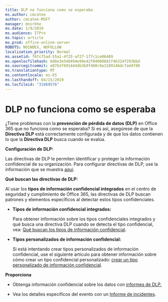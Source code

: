 ```yaml
---
title: DLP no funciona como se esperaba
ms.author: cmcatee
author: cmcatee-MSFT
manager: mnirkhe
ms.date: 1/9/2019
ms.audience: ITPro
ms.topic: article
ms.prod: office-online-server
ROBOTS: NOINDEX, NOFOLLOW
localization_priority: Normal
ms.assetid: f6fcf5ad-55a1-4f25-af27-1f7c1ce06409
ms.openlocfilehash: 6d8e3e540494e99e42f04080681f46324f2936bd
ms.sourcegitcommit: e87b3f691444db3b9f460c9a3109146dc7ad4f80
ms.translationtype: MT
ms.contentlocale: es-ES
ms.lasthandoff: 04/15/2019
ms.locfileid: "31869576"
---
```

# <a name="dlp-not-working-as-expected"></a>DLP no funciona como se esperaba


¿Tiene problemas con la **prevención de pérdida de datos (DLP)** en Office 365 que no funciona como se esperaba? Si es así, asegúrese de que la **Directiva DLP** está correctamente configurada y de que los datos contienen lo que la **Directiva DLP** busca cuando se evalúa. 
  
 **Configuración de DLP:**
  
Las directivas de DLP le permiten identificar y proteger la información confidencial de su organización. Para configurar directivas de DLP, use la información que se muestra [aquí](https://docs.microsoft.com/office365/securitycompliance/prevent-data-loss#set-up-dlp).
  
 **Qué buscan las directivas de DLP:**
  
Al usar los **tipos de información confidencial integrados** en el centro de seguridad y cumplimiento de Office 365, las directivas de DLP buscan patrones y elementos específicos al detectar estos tipos confidenciales. 
  
- **Tipos de información confidencial integrados:**
    
    Para obtener información sobre los tipos confidenciales integrados y qué busca una directiva DLP cuando se detecta el tipo confidencial, vea: [Qué buscan los tipos de información confidencial](https://docs.microsoft.com/office365/securitycompliance/what-the-sensitive-information-types-look-for).
    
- **Tipos personalizados de información confidencial:**
    
    Si está intentando crear tipos personalizados de información confidencial, use el siguiente artículo para obtener información sobre cómo crear un tipo confidencial personalizado: [crear un tipo personalizado de información confidencial](https://docs.microsoft.com/office365/securitycompliance/create-a-custom-sensitive-information-type).
    
 **Proporciona**
  
- Obtenga información confidencial sobre los datos con [informes de DLP.](https://docs.microsoft.com/office365/securitycompliance/data-loss-prevention-policies#dlp-reports)
    
- Vea los detalles específicos del evento con un [Informe de incidentes](https://docs.microsoft.com/office365/securitycompliance/data-loss-prevention-policies#incident-reports).
    

